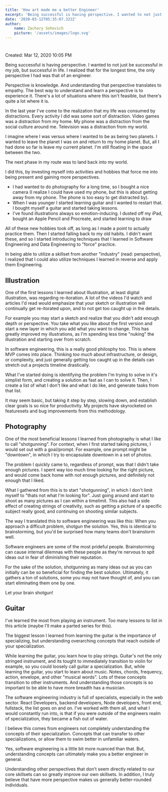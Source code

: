 ```yaml
---
title: 'How art made me a better Engineer'
excerpt: 'Being successful is having perspective. I wanted to not just be successful in my job, but successful in life. I realized that for the longest time, the only perspective I had was that of an engineer.'
date: '2020-03-12T05:35:07.322Z'
author:
    name: Zachary Sohovich
    picture: '/assets/images/logo.svg'
---
```


# 

Created: Mar 12, 2020 10:05 PM

Being successful is having perspective. I wanted to not just be successful in my job, but successful in life. I realized that for the longest time, the only perspective I had was that of an engineer.

Perspective is knowledge. And understanding that perspective translates to empathy. The best way to understand and learn a perspective is to experience it. There's a lot of situations where this isn't feasible, but there's quite a lot where it is.

In the last year I've come to the realization that my life was consumed by distractions. Every activity I did was some sort of distraction. Video games was a distraction from my home. My phone was a distraction from the social culture around me. Television was a distraction from my world.

I imagine where I was versus where I wanted to be as being two planets. I wanted to leave the planet I was on and return to my home planet. But, all I had done so far is leave my current planet. I'm still floating in the space between the two.

The next phase in my route was to land back into my world.

I did this, by investing myself into activities and hobbies that force me into being present and gaining more perspectives.

- I had wanted to do photography for a long time, so I bought a nice camera (I realize I could have used my phone, but this is about getting away from my phone. The phone is too easy to get distracted by).
- When I was younger I started learning guitar and I wanted to restart that. I bought myself a guitar and started taking lessons.
- I've found illustrations always so emotion-inducing. I dusted off my iPad, bought an Apple Pencil and Procreate, and started learning to draw

All of these new hobbies took off, as long as I made a point to actually practice them. Then I started falling back to my old habits. I didn't want these, and so I started introducing techniques that I learned in Software Engineering and Data Engineering to "force" practice.

In being able to utilize a skillset from another "industry" (read: perspective), I realized that I could also utilize techniques I learned in reverse and apply them Engineering.

## Illustration

One of the first lessons I learned about Illustration, at least digital illustration, was regarding re-itoration. A lot of the videos I'd watch and articles I'd read would emphasize that your sketch or illustration will continually get re-itorated upon, and to not get too caught up in the details.

For example you may start a sketch and realize that you didn't add enough depth or perspective. You take what you like about the first version and start a new layer in which you add what you want to change. This has greatly improved my illustrations, as I'm spending less time "nuking" the illustration and starting over from scratch.

In software engineering, this is a really good philosphy too. This is where MVP comes into place. Thinking *too much* about infrastructure, or design, or complexity, and just generally getting too caught up in the details can stretch out a projects timeline drastically.

What I've started doing is identifying the problem I'm trying to solve in it's simplist form, and creating a solution as fast as I can to solve it. Then, I create a list of what I don't like and what I do like, and generate tasks from that list.

It may seem basic, but taking it step by step, slowing down, and establish clear goals is so nice for productivity. My projects have skyrocketed on featuresets and bug improvements from this methodology.

## Photography

One of the most beneficial lessons I learned from photography is what I like to call "shotgunning". For context, when I first started taking pictures, I would set out with a goal/prompt. For example, one prompt might be "downtown", in which I try to encapsulate downtown in a set of photos.

The problem I quickly came to, regardless of prompt, was that I didn't take enough pictures. I spent way too much time looking for the right picture, and would come back home with not enough pictures, and definitely not enough that I liked.

What I gathered from this is to start "shotgunning", in which I don't limit myself to "thats not what I'm looking for". Just going around and start to shoot as many pictures as I can within a timelimit. This also had a side effect of creating strings of creativity, such as getting a picture of a specific subject really good, and continuing on shooting similar subjects.

The way I translated this to software engineering was like this: When you approach a difficult problem, shotgun the solution. Yes, this is identical to brainstorming, but you'd be surprised how many teams don't brainstorm well.

Software engineers are some of the most prideful people. Brainstorming can cause internal dilemnas with these people as they're nervous to spit ideas out in fear of diminishing their reputation.

For the sake of the solution, shotgunning as many ideas out as you can initially can be so beneficial for finding the best solution. Ultimately, it gathers a ton of solutions, some you may not have thought of, and you can start eliminating them one by one.

Let your brain shotgun!

## Guitar

I've learned the most from playing an instrument. Too many lessons to list in this article (maybe I'll make a parted series for this).

The biggest lesson I learned from learning the guitar is the importance of specializing, but understanding overarching concepts that reach outside of your specialization.

While learning the guitar, you learn how to play strings. Guitar's not the only stringed instrument, and its tought to immediately transition to violin for example, so you could loosely call guitar a specialization. But, while learning the guitar, you start to learn about music. Notes, chords, frequency, action, envelope, and other "musical words". Lots of these concepts transition to other instruments. And understanding those concepts is so important to be able to have more breadth has a musician.

The software engineering industry is full of specialists, especially in the web sector. React Developers, backend developers, Node developers, front end, fullstack, the list goes on and on. I've worked with them all, and what I would constantly run into, is that if you were outside of the engineers realm of specialization, they became a fish out of water.

I believe this comes from engineers not completely understanding the concepts of their specialization. Concepts that can transfer to other specializations, or allow them to swim better in unfamiliar waters.

Yes, software engineering is a little bit more nuanced than that. But, understanding concepts can ultimately make you a better engineer in general.

Understanding other perspectives that don't seem directly related to our core skillsets can so greatly improve our own skillsets. In addition, I truly believe that have more perspective makes us generally better-rounded individuals.
